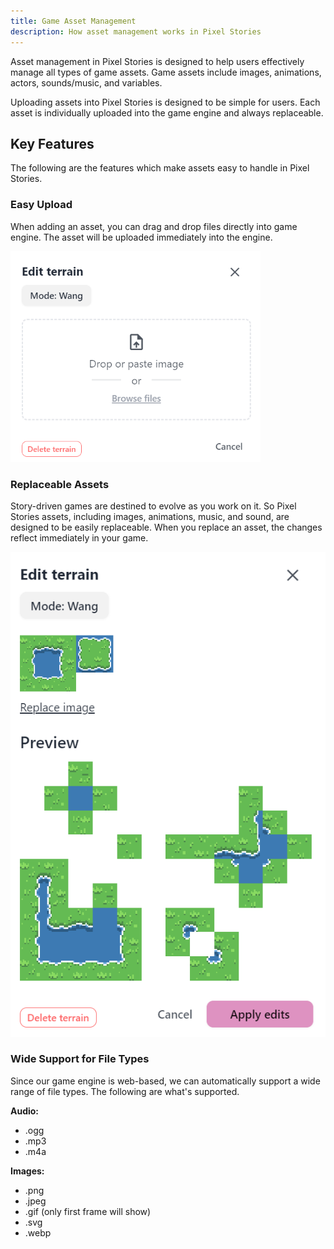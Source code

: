 ```yaml
---
title: Game Asset Management
description: How asset management works in Pixel Stories
---
```


Asset management in Pixel Stories is designed to help users effectively manage all types of game assets. Game assets include images, animations, actors, sounds/music, and variables.

Uploading assets into Pixel Stories is designed to be simple for users. Each asset is individually uploaded into the game engine and always replaceable.

## Key Features

The following are the features which make assets easy to handle in Pixel Stories.

### Easy Upload

When adding an asset, you can drag and drop files directly into game engine. The asset will be uploaded immediately into the engine.

<div style="max-width:400px">

![](../../../assets/images/asset-management.png)

</div>

### Replaceable Assets

Story-driven games are destined to evolve as you work on it. So Pixel Stories assets, including images, animations, music, and sound, are designed to be easily replaceable. When you replace an asset, the changes reflect immediately in your game.

![](../../../assets/images/asset-management-1.png)

### Wide Support for File Types

Since our game engine is web-based, we can automatically support a wide range of file types. The following are what's supported.

**Audio:**

- .ogg
- .mp3
- .m4a

**Images:**

- .png
- .jpeg
- .gif (only first frame will show)
- .svg
- .webp
